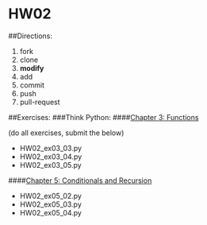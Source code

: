 # HW02

##Directions:

1. fork
1. clone
1. **modify**
1. add
1. commit
1. push
1. pull-request

##Exercises:
###Think Python:
####[Chapter 3: Functions][ch3]

(do all exercises, submit the below)
+ HW02_ex03_03.py
+ HW02_ex03_04.py
+ HW02_ex03_05.py

####[Chapter 5: Conditionals and Recursion][ch5]
+ HW02_ex05_02.py
+ HW02_ex05_03.py
+ HW02_ex05_04.py


<!-- Links -->

[ch3]: http://www.greenteapress.com/thinkpython/html/thinkpython004.html
[ch5]: http://www.greenteapress.com/thinkpython/html/thinkpython006.html